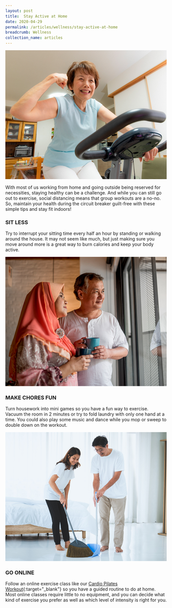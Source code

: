 ```yaml
---
layout: post
title:  Stay Active at Home
date: 2020-04-29
permalink: /articles/wellness/stay-active-at-home
breadcrumb: Wellness
collection_name: articles
---
```

![Stay Active at Home](/images/content-articles/wellness/stay-active-at-home-img1.jpg)

With most of us working from home and going outside being reserved for necessities, staying healthy can be a challenge. And while you can still go out to exercise, social distancing means that group workouts are a no-no. So, maintain your health during the circuit breaker guilt-free with these simple tips and stay fit indoors!

### SIT LESS
Try to interrupt your sitting time every half an hour by standing or walking around the house. It may not seem like much, but just making sure you move around more is a great way to burn calories and keep your body active. 

![Stay Active at Home](/images/content-articles/wellness/stay-active-at-home-img2.jpg) 

### MAKE CHORES FUN
Turn housework into mini games so you have a fun way to exercise. Vacuum the room in 2 minutes or try to fold laundry with only one hand at a time. You could also play some music and dance while you mop or sweep to double down on the workout. 

![Stay Active at Home](/images/content-articles/wellness/stay-active-at-home-img3.jpg)

### GO ONLINE
Follow an online exercise class like our [Cardio Pilates Workout](https://www.facebook.com/1605595636318543/videos/211582556830281/){:target="_blank"} so you have a guided routine to do at home. Most online classes require little to no equipment, and you can decide what kind of exercise you prefer as well as which level of intensity is right for you. 

